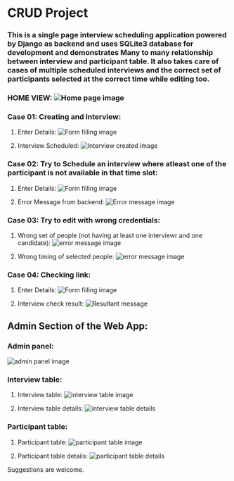 # CRUD Project

### This is a single page interview scheduling application powered by Django as backend and uses SQLite3 database for development and demonstrates Many to many relationship between interview and participant table. It also takes care of cases of multiple scheduled interviews and the correct set of participants selected at the correct time while editing too. 

### HOME VIEW: ![Home page image](resources/home.PNG)

### Case 01: Creating and Interview:

1. Enter Details:
    ![Form filling image](resources/entering-details.PNG) 

2. Interview Scheduled:
    ![Interview created image](resources/interview-created.PNG)


### Case 02: Try to Schedule an interview where atleast one of the participant is not available in that time slot:

1. Enter Details:
    ![Form filling image](resources/case-2-details.PNG) 

2. Error Message from backend:
    ![Error message image](resources/case-2-response.PNG)


### Case 03: Try to edit with wrong credentials:

1. Wrong set of people (not having at least one interviewr and one candidate):
    ![error message image](resources/case-3.PNG) 

2. Wrong timing of selected people:
    ![error message image](resources/case-4.PNG)



### Case 04: Checking link:

1. Enter Details:
    ![Form filling image](resources/link-details.PNG) 

2. Interview check result:
    ![Resultant message](resources/link-message.PNG)


## Admin Section of the Web App:

### Admin panel:
![admin panel image](resources/admin-panel.PNG) 

### Interview table:
1. Interview table:
![interview table image](resources/interview-table.PNG) 

2. Interview table details:
![interview table details](resources/interview-details.PNG)

### Participant table:
1. Participant table:
![participant table image](resources/participant-table.PNG) 

2. Participant table details:
![participant table details](resources/participant-details.PNG)


Suggestions are welcome.